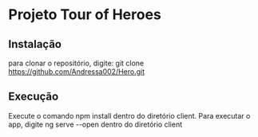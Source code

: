 # Projeto Tour of Heroes

 ## Instalação
para clonar o repositório, digite: git clone https://github.com/Andressa002/Hero.git
 ## Execução
Execute o comando npm install dentro do diretório client.
 Para executar o app, digite ng serve --open dentro do diretório client 